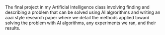 The final project in my Artificial Intelligence class involving finding and describing a problem that can be solved using AI algrorithms and writing an aaai style research paper where we detail the methods applied toward solving the problem with AI algorithms, any experiments we ran, and their results.
